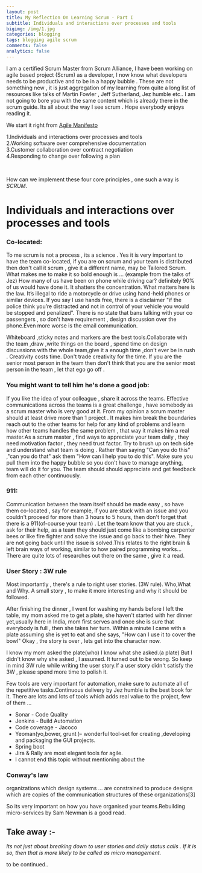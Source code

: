 ```yaml
---
layout: post
title: My Reflection On Learning Scrum - Part I
subtitle: Individuals and interactions over processes and tools
bigimg: /img/1.jpg
categories: blogging
tags: blogging agile scrum
comments: false
analytics: false
---
```


I am a certified Scrum Master from Scrum Alliance, I have been working on agile based project (Scrum) as a developer,  I now know what developers needs to be productive and to be in a happy bubble . These are not something new , it is just aggregation of my learning from quite a long list of resources like talks of Martin Fowler , Jeff  Sutherland, Jez humble etc.. I am not going to bore you with the same content which is already there in the scrum guide.  Its all about the way I see scrum . Hope everybody enjoys reading it.  

 

We start it right from [Agile Manifesto](http://www.agilemanifesto.org/)

1.Individuals and interactions over processes and tools  
2.Working software over comprehensive documentation  
3.Customer collaboration over contract negotiation  
4.Responding to change over following a plan  

<br>

How can we implement these four core principles , one such a way is *SCRUM*.

# Individuals and interactions over processes and tools

### Co-located:

To me scrum is not a process , its a science . Yes it is very important to have the team co-located, if you are on scrum and your team is distributed then don't call it scrum , give it a different name,  may be Tailored Scrum. What makes me to make it so bold enough is ... (example from the talks of Jez) How many of us have been on phone while driving car? definitely 90% of us would have done it. It shatters the concentration. What matters here is the law.  It’s illegal to ride a motorcycle or drive using hand-held phones or similar devices. If you say I use hands free, there is  a disclaimer "if the police think you’re distracted and not in control of your vehicle you would be stopped and penalized". There is no state that bans talking with your co passengers  , so don't have requirement , design discussion over the phone.Even more worse is the email communication.

Whiteboard ,sticky notes and  markers are the best tools.Collaborate with the team ,draw ,write things on the board , spend time on design discussions with the whole team,give it a enough time ,don't ever be in rush . Creativity costs time. Don't trade creativity for the time. If you are the senior most person in the team then don't think that you are the senior most person in the team , let that ego go off .

### You might want to tell him he's done a good job:

If  you like the idea of your colleague , share it across the teams. Effective communications across the teams is a great challenge , have somebody as a scrum master who is very good at it. From my opinion a scrum master should at least drive more than 1 project . It makes him break the boundaries reach out to the other teams for help for any kind of problems and learn how other teams handles the same problem , that way it makes him a real master.As a scrum master , find ways to appreciate your team daily , they need motivation factor , they need trust factor. Try to brush up on tech side and understand what team is doing . Rather than saying "Can you do this" ,"can you do that" ask them "How can I help you to do this". Make sure you pull them into the happy bubble so you don't have to manage anything, team will do it for you. The team should should appreciate and get feedback from each other continuously.

### 911:

Communication between the team itself should be made easy , so have them co-located , say for example, if you are stuck with an issue and you couldn't proceed for more than 3 hours to 5 hours, then don't forget that there is a 911(of-course your team) . Let the team know that you are stuck , ask for their help, as a team they should just come like a bombing carpenter bees or like fire fighter and solve the issue and go back to their hive. They are not going back until the issue is solved.This relates to the right brain & left brain ways of working, similar to how paired programming works... There are quite lots of researches out there on the same , give it a read. 

### User Story : 3W rule

Most importantly , there's a rule to right user stories. (3W rule). Who,What and Why. A small story , to make it more interesting and why it should be followed.

After finishing the dinner , I went for washing my hands before I left the table, my mom asked me to get a plate, she haven't started with her dinner yet,usually here in India, mom first serves  and once she is sure that everybody is full , then she takes her turn. Within a minute I came with a plate assuming she is yet to eat and she says, "How can I use it to cover the bowl" Okay , the story is over , lets get into the character now.

I know my mom asked the plate(who)
I know what she asked.(a plate)
But I didn't know why she asked , I assumed. It turned out to be wrong.
So keep in mind 3W rule while writing the user story.If a user story didn't satisfy the 3W , please spend more time to polish it.

Few tools are very important for automation, make sure to automate all of the repetitive tasks.Continuous delivery by Jez humble is the best book for it. There are lots and lots of tools which adds real value to the project, few of them ...

- Sonar - Code Quality
- Jenkins - Build Automation
- Code coverage - Jacoco
- Yeoman(yo,bower, grunt )- wonderful tool-set for creating ,developing and packaging the GUI projects. 
- Spring boot
- Jira & Rally are most elegant tools for agile.
- I cannot end this topic without mentioning about the

### Conway's law

organizations which design systems ... are constrained to produce designs which are copies of the communication structures of these organizations[3]

So its very important on how you have organised your teams.Rebuilding micro-services by Sam Newman is a good read.

## Take away :-

*Its not just about breaking down to user stories and daily status calls . If it is so, then that is more likely to be called as micro management.* 

to be continued..